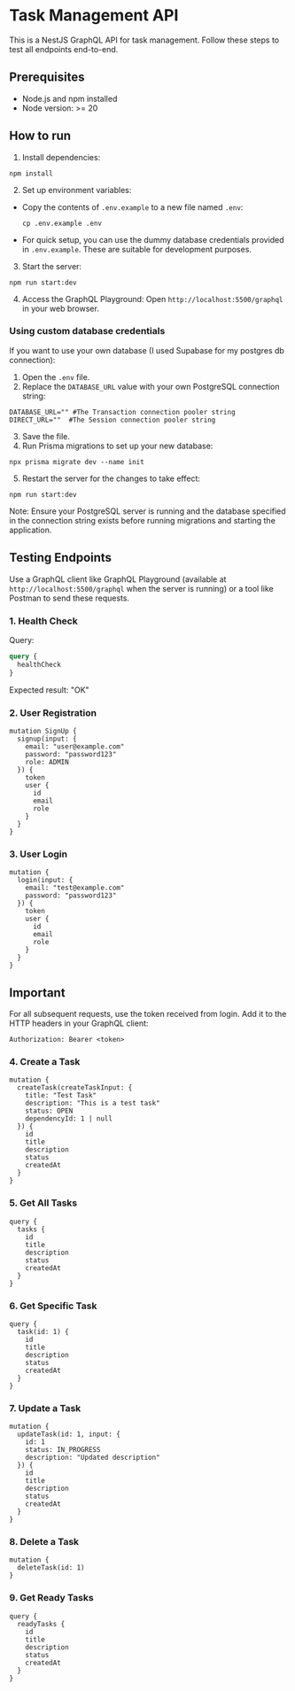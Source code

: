 # Task Management API

This is a NestJS GraphQL API for task management. Follow these steps to test all endpoints end-to-end.

## Prerequisites

- Node.js and npm installed
- Node version: >= 20

## How to run

1. Install dependencies:
```
npm install
```    
2. Set up environment variables:
- Copy the contents of `.env.example` to a new file named `.env`:
  ```
  cp .env.example .env
  ```
- For quick setup, you can use the dummy database credentials provided in `.env.example`. These are suitable for development purposes.

3. Start the server: 
```
npm run start:dev
```

4. Access the GraphQL Playground:
Open `http://localhost:5500/graphql` in your web browser.

### Using custom database credentials

If you want to use your own database (I used Supabase for my postgres db connection):

1. Open the `.env` file.
2. Replace the `DATABASE_URL` value with your own PostgreSQL connection string:

```
DATABASE_URL="" #The Transaction connection pooler string
DIRECT_URL=""  #The Session connection pooler string
```
3. Save the file.
4. Run Prisma migrations to set up your new database:

```
npx prisma migrate dev --name init
```
5. Restart the server for the changes to take effect:
```
npm run start:dev
```

Note: Ensure your PostgreSQL server is running and the database specified in the connection string exists before running migrations and starting the application.


## Testing Endpoints

Use a GraphQL client like GraphQL Playground (available at `http://localhost:5500/graphql` when the server is running) or a tool like Postman to send these requests.

### 1. Health Check

Query:
```graphql
query {
  healthCheck
}
```

Expected result: "OK"

### 2. User Registration

```
mutation SignUp {
  signup(input: {
    email: "user@example.com"
    password: "password123"
    role: ADMIN
  }) {
    token
    user {
      id
      email
      role
    }
  }
}
```

### 3. User Login

```
mutation {
  login(input: {
    email: "test@example.com"
    password: "password123"
  }) {
    token
    user {
      id
      email
      role
    }
  }
}
```

## Important

For all subsequent requests, use the token received from login. Add it to the HTTP headers in your GraphQL client:

```
Authorization: Bearer <token>
```

### 4. Create a Task

```
mutation {
  createTask(createTaskInput: {
    title: "Test Task"
    description: "This is a test task"
    status: OPEN
    dependencyId: 1 | null
  }) {
    id
    title
    description
    status
    createdAt
  }
}
```

### 5. Get All Tasks
```
query {
  tasks {
    id
    title
    description
    status
    createdAt
  }
}
```

### 6. Get Specific Task

```
query {
  task(id: 1) {
    id
    title
    description
    status
    createdAt
  }
}
```

### 7. Update a Task

```
mutation {
  updateTask(id: 1, input: {
    id: 1
    status: IN_PROGRESS
    description: "Updated description"
  }) {
    id
    title
    description
    status
    createdAt
  }
}
```


### 8. Delete a Task

```
mutation {
  deleteTask(id: 1)
}
```


### 9. Get Ready Tasks
```
query {
  readyTasks {
    id
    title
    description
    status
    createdAt
  }
}
```

